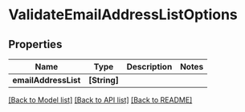 # ValidateEmailAddressListOptions

## Properties
Name | Type | Description | Notes
------------ | ------------- | ------------- | -------------
**emailAddressList** | **[String]** |  | 

[[Back to Model list]](../README#documentation-for-models) [[Back to API list]](../README#documentation-for-api-endpoints) [[Back to README]](../README)


